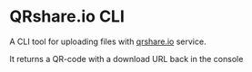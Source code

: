 # QRshare.io CLI

A CLI tool for uploading files with [qrshare.io](https://qrshare.io) service.

It returns a QR-code with a download URL back in the console
